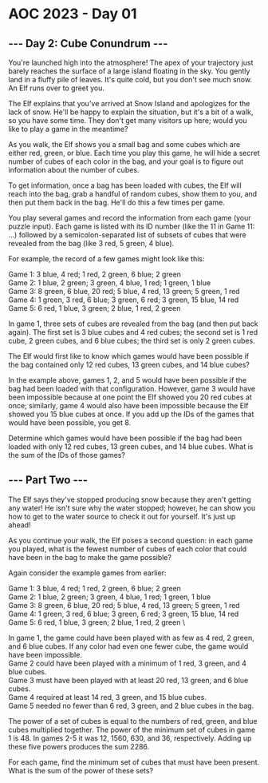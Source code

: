 # AOC 2023 - Day 01

## --- Day 2: Cube Conundrum ---
You're launched high into the atmosphere! The apex of your trajectory just barely reaches the surface of a large island floating in the sky. You gently land in a fluffy pile of leaves. It's quite cold, but you don't see much snow. An Elf runs over to greet you.

The Elf explains that you've arrived at Snow Island and apologizes for the lack of snow. He'll be happy to explain the situation, but it's a bit of a walk, so you have some time. They don't get many visitors up here; would you like to play a game in the meantime?

As you walk, the Elf shows you a small bag and some cubes which are either red, green, or blue. Each time you play this game, he will hide a secret number of cubes of each color in the bag, and your goal is to figure out information about the number of cubes.

To get information, once a bag has been loaded with cubes, the Elf will reach into the bag, grab a handful of random cubes, show them to you, and then put them back in the bag. He'll do this a few times per game.

You play several games and record the information from each game (your puzzle input). Each game is listed with its ID number (like the 11 in Game 11: ...) followed by a semicolon-separated list of subsets of cubes that were revealed from the bag (like 3 red, 5 green, 4 blue).

For example, the record of a few games might look like this:

Game 1: 3 blue, 4 red; 1 red, 2 green, 6 blue; 2 green \
Game 2: 1 blue, 2 green; 3 green, 4 blue, 1 red; 1 green, 1 blue \
Game 3: 8 green, 6 blue, 20 red; 5 blue, 4 red, 13 green; 5 green, 1 red \
Game 4: 1 green, 3 red, 6 blue; 3 green, 6 red; 3 green, 15 blue, 14 red \
Game 5: 6 red, 1 blue, 3 green; 2 blue, 1 red, 2 green

In game 1, three sets of cubes are revealed from the bag (and then put back again). The first set is 3 blue cubes and 4 red cubes; the second set is 1 red cube, 2 green cubes, and 6 blue cubes; the third set is only 2 green cubes.

The Elf would first like to know which games would have been possible if the bag contained only 12 red cubes, 13 green cubes, and 14 blue cubes?

In the example above, games 1, 2, and 5 would have been possible if the bag had been loaded with that configuration. However, game 3 would have been impossible because at one point the Elf showed you 20 red cubes at once; similarly, game 4 would also have been impossible because the Elf showed you 15 blue cubes at once. If you add up the IDs of the games that would have been possible, you get 8.

Determine which games would have been possible if the bag had been loaded with only 12 red cubes, 13 green cubes, and 14 blue cubes. What is the sum of the IDs of those games?

## --- Part Two ---
The Elf says they've stopped producing snow because they aren't getting any water! He isn't sure why the water stopped; however, he can show you how to get to the water source to check it out for yourself. It's just up ahead!

As you continue your walk, the Elf poses a second question: in each game you played, what is the fewest number of cubes of each color that could have been in the bag to make the game possible?

Again consider the example games from earlier:

Game 1: 3 blue, 4 red; 1 red, 2 green, 6 blue; 2 green \
Game 2: 1 blue, 2 green; 3 green, 4 blue, 1 red; 1 green, 1 blue \
Game 3: 8 green, 6 blue, 20 red; 5 blue, 4 red, 13 green; 5 green, 1 red \
Game 4: 1 green, 3 red, 6 blue; 3 green, 6 red; 3 green, 15 blue, 14 red \
Game 5: 6 red, 1 blue, 3 green; 2 blue, 1 red, 2 green \

In game 1, the game could have been played with as few as 4 red, 2 green, and 6 blue cubes. If any color had even one fewer cube, the game would have been impossible. \
Game 2 could have been played with a minimum of 1 red, 3 green, and 4 blue cubes. \
Game 3 must have been played with at least 20 red, 13 green, and 6 blue cubes. \
Game 4 required at least 14 red, 3 green, and 15 blue cubes. \
Game 5 needed no fewer than 6 red, 3 green, and 2 blue cubes in the bag.

The power of a set of cubes is equal to the numbers of red, green, and blue cubes multiplied together. The power of the minimum set of cubes in game 1 is 48. In games 2-5 it was 12, 1560, 630, and 36, respectively. Adding up these five powers produces the sum 2286.

For each game, find the minimum set of cubes that must have been present. What is the sum of the power of these sets?

